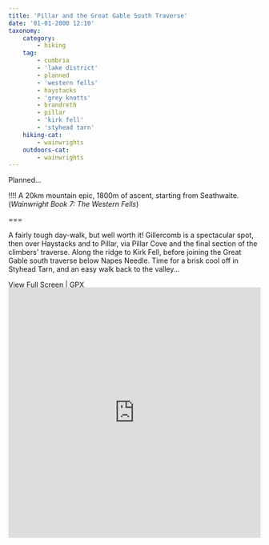 ```yaml
---
title: 'Pillar and the Great Gable South Traverse'
date: '01-01-2000 12:10'
taxonomy:
    category:
        - hiking
    tag:
        - cumbria
        - 'lake district'
        - planned
        - 'western fells'
        - haystacks
        - 'grey knotts'
        - brandreth
        - pillar
        - 'kirk fell'
        - 'styhead tarn'
    hiking-cat:
        - wainwrights
    outdoors-cat:
        - wainwrights
---
```


Planned...

!!!! A 20km mountain epic, 1800m of ascent, starting from Seathwaite. (*Wainwright Book 7: The Western Fells*)

===

A fairly tough day-walk, but well worth it! Gillercomb is a spectacular spot, then over Haystacks and to Pillar, via Pillar Cove and the final section of the climbers' traverse. Along the ridge to Kirk Fell, before joining the Great Gable south traverse below Napes Needle. Time for a brisk cool off in Styhead Tarn, and an easy walk back to the valley...

[View Full Screen](https://map.mootparadox.com/full/pillar-plan) | [GPX](https://map.mootparadox.com/gpx/pillar-plan)  
<p><iframe src="https://map.mootparadox.com/embed/pillar-plan" height="500" width="100%" style="border:none; margin-top:-1.2em;"></iframe></p>